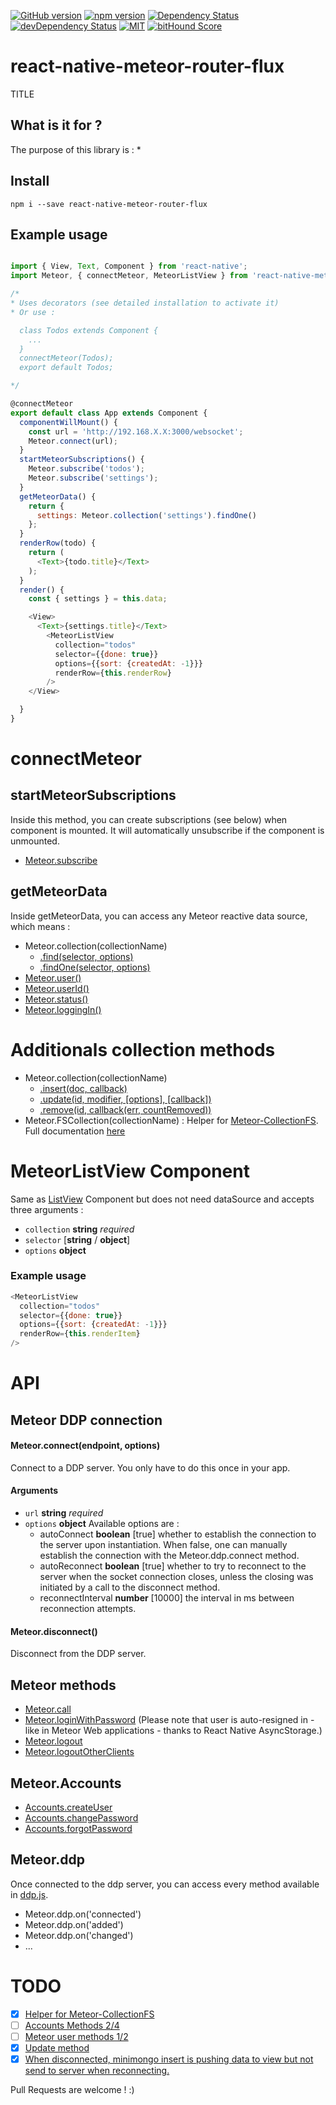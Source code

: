 [![GitHub version](https://badge.fury.io/gh/inProgress-team%2Freact-native-meteor-router-flux.svg)](https://badge.fury.io/gh/inProgress-team%2Freact-native-meteor-router-flux)
[![npm version](https://badge.fury.io/js/react-native-meteor-router-flux.svg)](http://badge.fury.io/js/react-native-meteor-router-flux)
[![Dependency Status](https://david-dm.org/inProgress-team/react-native-meteor-router-flux.svg)](https://david-dm.org/inProgress-team/react-native-meteor-router-flux)
[![devDependency Status](https://david-dm.org/inProgress-team/react-native-meteor-router-flux/dev-status.svg)](https://david-dm.org/inProgress-team/react-native-meteor-router-flux#info=devDependencies)
[![MIT][license-badge]][license]
[![bitHound Score][bithound-badge]][bithound]

[bithound-badge]: https://www.bithound.io/github/inProgress-Team/react-native-meteor-router-flux/badges/score.svg
[bithound]: https://www.bithound.io/github/inProgress-Team/react-native-meteor-router-flux
[license-badge]: https://img.shields.io/dub/l/vibe-d.svg
[license]: https://github.com/inProgress-team/react-native-meteor-router-flux/blob/master/LICENSE

# react-native-meteor-router-flux

TITLE

## What is it for ?

The purpose of this library is :
*

## Install

    npm i --save react-native-meteor-router-flux


## Example usage

```javascript

import { View, Text, Component } from 'react-native';
import Meteor, { connectMeteor, MeteorListView } from 'react-native-meteor';

/*
* Uses decorators (see detailed installation to activate it)
* Or use :

  class Todos extends Component {
    ...
  }
  connectMeteor(Todos);
  export default Todos;

*/

@connectMeteor
export default class App extends Component {
  componentWillMount() {
    const url = 'http://192.168.X.X:3000/websocket';
    Meteor.connect(url);
  }
  startMeteorSubscriptions() {
    Meteor.subscribe('todos');
    Meteor.subscribe('settings');
  }
  getMeteorData() {
    return {
      settings: Meteor.collection('settings').findOne()
    };
  }
  renderRow(todo) {
    return (
      <Text>{todo.title}</Text>
    );
  }
  render() {
    const { settings } = this.data;

    <View>
      <Text>{settings.title}</Text>
        <MeteorListView
          collection="todos"
          selector={{done: true}}
          options={{sort: {createdAt: -1}}}
          renderRow={this.renderRow}
        />
    </View>

  }
}
```

# connectMeteor

## startMeteorSubscriptions

Inside this method, you can create subscriptions (see below) when component is mounted. It will automatically unsubscribe if the component is unmounted.

* [Meteor.subscribe](http://docs.meteor.com/#/full/meteor_subscribe)

## getMeteorData

Inside getMeteorData, you can access any Meteor reactive data source, which means :

* Meteor.collection(collectionName)
  * [.find(selector, options)](http://docs.meteor.com/#/full/find)
  * [.findOne(selector, options)](http://docs.meteor.com/#/full/findone)
* [Meteor.user()](http://docs.meteor.com/#/full/meteor_user)
* [Meteor.userId()](http://docs.meteor.com/#/full/meteor_userid)
* [Meteor.status()](http://docs.meteor.com/#/full/meteor_status)
* [Meteor.loggingIn()](http://docs.meteor.com/#/full/meteor_loggingin)

# Additionals collection methods

* Meteor.collection(collectionName)
  * [.insert(doc, callback)](http://docs.meteor.com/#/full/insert)
  * [.update(id, modifier, [options], [callback])](http://docs.meteor.com/#/full/update)
  * [.remove(id, callback(err, countRemoved))](http://docs.meteor.com/#/full/remove)
* Meteor.FSCollection(collectionName) : Helper for [Meteor-CollectionFS](https://github.com/CollectionFS/Meteor-CollectionFS). Full documentation [here](https://github.com/inProgress-team/react-native-meteor/blob/master/docs/FSCollection.md)

# MeteorListView Component

Same as [ListView](https://facebook.github.io/react-native/docs/listview.html) Component but does not need dataSource and accepts three arguments :

- `collection` **string** *required*
- `selector` [**string** / **object**]
- `options` **object**

### Example usage

```javascript
<MeteorListView
  collection="todos"
  selector={{done: true}}
  options={{sort: {createdAt: -1}}}
  renderRow={this.renderItem}
/>
```

# API

## Meteor DDP connection

#### Meteor.connect(endpoint, options)

Connect to a DDP server. You only have to do this once in your app.

#### Arguments

- `url` **string** *required*
- `options` **object** Available options are :
  - autoConnect **boolean** [true] whether to establish the connection to the server upon instantiation. When false, one can manually establish the connection with the Meteor.ddp.connect method.
  - autoReconnect **boolean** [true] whether to try to reconnect to the server when the socket connection closes, unless the closing was initiated by a call to the disconnect method.
  - reconnectInterval **number** [10000] the interval in ms between reconnection attempts.

#### Meteor.disconnect()

Disconnect from the DDP server.

## Meteor methods

* [Meteor.call](http://docs.meteor.com/#/full/meteor_call)
* [Meteor.loginWithPassword](http://docs.meteor.com/#/full/meteor_loginwithpassword) (Please note that user is auto-resigned in - like in Meteor Web applications - thanks to React Native AsyncStorage.)
* [Meteor.logout](http://docs.meteor.com/#/full/meteor_logout)
* [Meteor.logoutOtherClients](http://docs.meteor.com/#/full/meteor_logoutotherclients)

## Meteor.Accounts

* [Accounts.createUser](http://docs.meteor.com/#/full/accounts_createuser)
* [Accounts.changePassword](http://docs.meteor.com/#/full/accounts_forgotpassword)
* [Accounts.forgotPassword](http://docs.meteor.com/#/full/accounts_changepassword)

## Meteor.ddp

Once connected to the ddp server, you can access every method available in [ddp.js](https://github.com/mondora/ddp.js/).
* Meteor.ddp.on('connected')
* Meteor.ddp.on('added')
* Meteor.ddp.on('changed')
* ...

# TODO

- [X] [Helper for Meteor-CollectionFS](https://github.com/inProgress-team/react-native-meteor/issues/18)
- [ ] [Accounts Methods 2/4](https://github.com/inProgress-team/react-native-meteor/issues/30)
- [ ] [Meteor user methods 1/2](https://github.com/inProgress-team/react-native-meteor/issues/31)
- [X] [Update method](https://github.com/inProgress-team/react-native-meteor/issues/24)
- [X] [When disconnected, minimongo insert is pushing data to view but not send to server when reconnecting.](https://github.com/inProgress-team/react-native-meteor/issues/29)

Pull Requests are welcome ! :)
